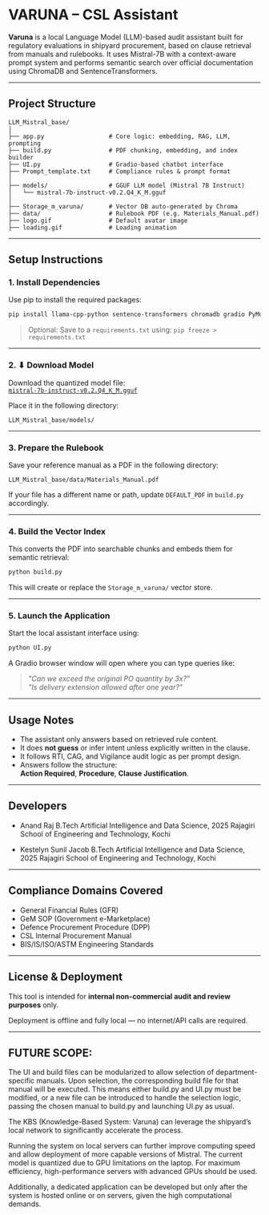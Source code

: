#  VARUNA – CSL Assistant

**Varuna** is a local Language Model (LLM)-based audit assistant built for regulatory evaluations in shipyard procurement, based on clause retrieval from manuals and rulebooks. It uses Mistral-7B with a context-aware prompt system and performs semantic search over official documentation using ChromaDB and SentenceTransformers.

---

##  Project Structure

```
LLM_Mistral_base/
│
├── app.py                  # Core logic: embedding, RAG, LLM, prompting
├── build.py                # PDF chunking, embedding, and index builder
├── UI.py                   # Gradio-based chatbot interface
├── Prompt_template.txt     # Compliance rules & prompt format
│
├── models/                 # GGUF LLM model (Mistral 7B Instruct)
│   └── mistral-7b-instruct-v0.2.Q4_K_M.gguf
│
├── Storage_m_varuna/       # Vector DB auto-generated by Chroma
├── data/                   # Rulebook PDF (e.g. Materials_Manual.pdf)
├── logo.gif                # Default avatar image
├── loading.gif             # Loading animation
```

---

##  Setup Instructions

### 1.  Install Dependencies

Use pip to install the required packages:

```bash
pip install llama-cpp-python sentence-transformers chromadb gradio PyMuPDF
```

> Optional: Save to a `requirements.txt` using:
> `pip freeze > requirements.txt`

---

### 2. ⬇ Download Model

Download the quantized model file:  
 [`mistral-7b-instruct-v0.2.Q4_K_M.gguf`](https://huggingface.co/TheBloke/Mistral-7B-Instruct-v0.2-GGUF)

Place it in the following directory:
```
LLM_Mistral_base/models/
```

---

### 3.  Prepare the Rulebook

Save your reference manual as a PDF in the following directory:
```
LLM_Mistral_base/data/Materials_Manual.pdf
```

If your file has a different name or path, update `DEFAULT_PDF` in `build.py` accordingly.

---

### 4.  Build the Vector Index

This converts the PDF into searchable chunks and embeds them for semantic retrieval:

```bash
python build.py
```

This will create or replace the `Storage_m_varuna/` vector store.

---

### 5.  Launch the Application

Start the local assistant interface using:

```bash
python UI.py
```

A Gradio browser window will open where you can type queries like:

> _"Can we exceed the original PO quantity by 3x?"_  
> _"Is delivery extension allowed after one year?"_

---

##  Usage Notes

- The assistant only answers based on retrieved rule content.
- It does **not guess** or infer intent unless explicitly written in the clause.
- It follows RTI, CAG, and Vigilance audit logic as per prompt design.
- Answers follow the structure:  
  **Action Required**, **Procedure**, **Clause Justification**.

---

##  Developers

- Anand Raj
  B.Tech Artificial Intelligence and Data Science, 2025
  Rajagiri School of Engineering and Technology, Kochi

- Kestelyn Sunil Jacob
  B.Tech Artificial Intelligence and Data Science, 2025
  Rajagiri School of Engineering and Technology, Kochi

---

##  Compliance Domains Covered

- General Financial Rules (GFR)  
- GeM SOP (Government e-Marketplace)  
- Defence Procurement Procedure (DPP)  
- CSL Internal Procurement Manual  
- BIS/IS/ISO/ASTM Engineering Standards

---

##  License & Deployment

This tool is intended for **internal non-commercial audit and review purposes** only.

Deployment is offline and fully local — no internet/API calls are required.

---
## FUTURE SCOPE:

The UI and build files can be modularized to allow selection of department-specific manuals. Upon selection, the corresponding build file for that manual will be executed. This means either build.py and UI.py must be modified, or a new file can be introduced to handle the selection logic, passing the chosen manual to build.py and launching UI.py as usual.

The KBS (Knowledge-Based System: Varuna) can leverage the shipyard’s local network to significantly accelerate the process.

Running the system on local servers can further improve computing speed and allow deployment of more capable versions of Mistral. The current model is quantized due to GPU limitations on the laptop. For maximum efficiency, high-performance servers with advanced GPUs should be used.

Additionally, a dedicated application can be developed but only after the system is hosted online or on servers, given the high computational demands.
